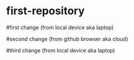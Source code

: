 # first-repository
#first change (from local device aka laptop)

#second change (from github browser aka cloud)

#third change (from local device aka laptop)
